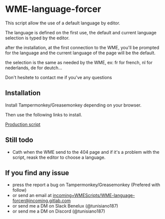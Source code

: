 # WME-language-forcer

This script allow the use of a default language by editor.

The language is defined on the first use, the default and current language selection is typed by the editor.

after the installation, at the first connection to the WME, you'll be prompted for the language and the current language of the page will be the default.

the selection is the same as needed by the WME, ex: fr for french, nl for nederlands, de for deutch...

Don't hesitete to contact me if you've any questions

Installation
------------

Install Tampermonkey/Greasemonkey depending on your browser.

Then use the following links to install.

<a href="https://greasyfork.org/fr/scripts/370408-wme-language-forcer">Production script</a>

Still todo
----------

- Cath when the WME send to the 404 page and if it's a problem with the script, reask the editor to choose a language.

If you find any issue
---------------------
- press the report a bug on Tampermonkey/Greasemonkey (Prefered with follow)
- or send an email at <a href="mailto:incoming+WMEScripts/WME-language-forcer@incoming.gitlab.com">incoming+WMEScripts/WME-language-forcer@incoming.gitlab.com</a>
- or send me a DM on Slack Benelux (@tunisiano187)
- or send me a DM on Discord (@tunisiano187)
